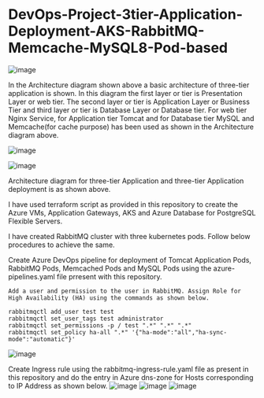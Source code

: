 # DevOps-Project-3tier-Application-Deployment-AKS-RabbitMQ-Memcache-MySQL8-Pod-based
![image](https://github.com/user-attachments/assets/4874083f-ffd5-4092-94af-e0491525c5bd)


In the Architecture diagram shown above a basic architecture of three-tier application is shown. In this diagram the first layer or tier is Presentation Layer or web tier. The second layer or tier is Application Layer or Business Tier and third layer or tier is Database Layer or Database tier. For web tier Nginx Service, for Application tier Tomcat and for Database tier MySQL and Memcache(for cache purpose) has been used as shown in the Architecture diagram above.

![image](https://github.com/user-attachments/assets/1eba8154-6f45-4d42-995a-c9bb55e900de)

![image](https://github.com/user-attachments/assets/2a7ca154-a504-4935-a4de-ea20fb47fb5d)

Architecture diagram for three-tier Application and three-tier Application deployment is as shown above.

I have used terraform script as provided in this repository to create the Azure VMs, Application Gateways, AKS and Azure Database for PostgreSQL Flexible Servers.

I have created RabbitMQ cluster with three kubernetes pods. Follow below procedures to achieve the same.

Create Azure DevOps pipeline for deployment of Tomcat Application Pods, RabbitMQ Pods, Memcached Pods and MySQL Pods using the azure-pipelines.yaml file prresent with this repository.

```
Add a user and permission to the user in RabbitMQ. Assign Role for High Availability (HA) using the commands as shown below.

rabbitmqctl add_user test test
rabbitmqctl set_user_tags test administrator
rabbitmqctl set_permissions -p / test ".*" ".*" ".*"
rabbitmqctl set_policy ha-all ".*" '{"ha-mode":"all","ha-sync-mode":"automatic"}' 
```
![image](https://github.com/user-attachments/assets/3b44c24e-d66f-4973-ada1-ec9bce83ec29)

Create Ingress rule using the rabbitmq-ingress-rule.yaml file as present in this repository and do the entry in Azure dns-zone for Hosts corresponding to IP Address as shown below.
![image](https://github.com/user-attachments/assets/16616516-e18b-4cec-b05f-1da2f1834c7f)
![image](https://github.com/user-attachments/assets/94fa423d-413d-49aa-afc8-a22b0bb4f903)
![image](https://github.com/user-attachments/assets/d73ba45a-c1b6-4266-a9d8-6dc6a4fd4edd)
